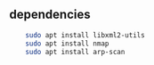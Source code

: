 ## dependencies
```sh
    sudo apt install libxml2-utils
    sudo apt install nmap
    sudo apt install arp-scan
```